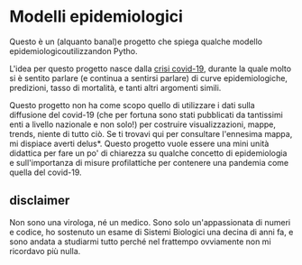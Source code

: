 # Modelli epidemiologiciQuesto è un (alquanto  banal)e progetto che spiega qualche modello epidemiologicoutilizzandon Pytho.

L'idea per questo progetto nasce dalla [crisi covid-19](https://www.who.int/dg/speeches/detail/who-director-general-s-opening-remarks-at-the-media-briefing-on-covid-19---11-march-2020), durante la quale molto si è sentito parlare (e continua a sentirsi parlare) di curve epidemiologiche, predizioni, tasso di mortalità, e tanti altri argomenti simili.

Questo progetto non ha come scopo quello di utilizzare i dati sulla diffusione del covid-19 (che per fortuna sono stati pubblicati da tantissimi enti a livello nazionale e non solo!) per costruire visualizzazioni, mappe, trends, niente di tutto ciò. Se ti trovavi qui per consultare l'ennesima mappa, mi dispiace averti delus*. Questo progetto vuole essere una mini unità didattica per fare un po' di chiarezza su qualche concetto di epidemiologia e sull'importanza di misure profilattiche per contenere una pandemia come quella del covid-19.

## disclaimer
Non sono una virologa, né un medico.
Sono solo un'appassionata di numeri e codice, ho sostenuto un esame di Sistemi Biologici una decina di anni fa, e sono andata a studiarmi tutto perché nel frattempo ovviamente non mi ricordavo più nulla.

